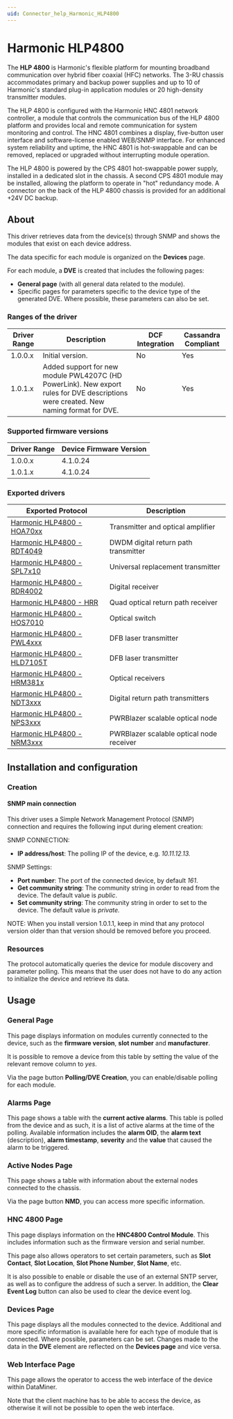 ```yaml
---
uid: Connector_help_Harmonic_HLP4800
---
```


# Harmonic HLP4800

The **HLP 4800** is Harmonic's flexible platform for mounting broadband communication over hybrid fiber coaxial (HFC) networks. The 3-RU chassis accommodates primary and backup power supplies and up to 10 of Harmonic's standard plug-in application modules or 20 high-density transmitter modules.

The HLP 4800 is configured with the Harmonic HNC 4801 network controller, a module that controls the communication bus of the HLP 4800 platform and provides local and remote communication for system monitoring and control. The HNC 4801 combines a display, five-button user interface and software-license enabled WEB/SNMP interface. For enhanced system reliability and uptime, the HNC 4801 is hot-swappable and can be removed, replaced or upgraded without interrupting module operation.

The HLP 4800 is powered by the CPS 4801 hot-swappable power supply, installed in a dedicated slot in the chassis. A second CPS 4801 module may be installed, allowing the platform to operate in "hot" redundancy mode. A connector on the back of the HLP 4800 chassis is provided for an additional +24V DC backup.

## About

This driver retrieves data from the device(s) through SNMP and shows the modules that exist on each device address.

The data specific for each module is organized on the **Devices** page.

For each module, a **DVE** is created that includes the following pages:

- **General page** (with all general data related to the module).
- Specific pages for parameters specific to the device type of the generated DVE. Where possible, these parameters can also be set.

### Ranges of the driver

| **Driver Range** | **Description**                                                                                                                      | **DCF Integration** | **Cassandra Compliant** |
|------------------|--------------------------------------------------------------------------------------------------------------------------------------|---------------------|-------------------------|
| 1.0.0.x          | Initial version.                                                                                                                     | No                  | Yes                     |
| 1.0.1.x          | Added support for new module PWL4207C (HD PowerLink). New export rules for DVE descriptions were created. New naming format for DVE. | No                  | Yes                     |

### Supported firmware versions

| **Driver Range** | **Device Firmware Version** |
|------------------|-----------------------------|
| 1.0.0.x          | 4.1.0.24                    |
| 1.0.1.x          | 4.1.0.24                    |

### Exported drivers

| **Exported Protocol**                                                                | **Description**                          |
|--------------------------------------------------------------------------------------|------------------------------------------|
| [Harmonic HLP4800 - HOA70xx](xref:Connector_help_Harmonic_HLP4800_-_HOA70xx)   | Transmitter and optical amplifier        |
| [Harmonic HLP4800 - RDT4049](xref:Connector_help_Harmonic_HLP4800_-_RDT4049)   | DWDM digital return path transmitter     |
| [Harmonic HLP4800 - SPL7x10](xref:Connector_help_Harmonic_HLP4800_-_SPL7x10)   | Universal replacement transmitter        |
| [Harmonic HLP4800 - RDR4002](xref:Connector_help_Harmonic_HLP4800_-_RDR4002)   | Digital receiver                         |
| [Harmonic HLP4800 - HRR](xref:Connector_help_Harmonic_HLP4800_-_HRR)           | Quad optical return path receiver        |
| [Harmonic HLP4800 - HOS7010](xref:Connector_help_Harmonic_HLP4800_-_HOS7010)   | Optical switch                           |
| [Harmonic HLP4800 - PWL4xxx](xref:Connector_help_Harmonic_HLP4800_-_PWL4xxx)   | DFB laser transmitter                    |
| [Harmonic HLP4800 - HLD7105T](xref:Connector_help_Harmonic_HLP4800_-_HLD7105T) | DFB laser transmitter                    |
| [Harmonic HLP4800 - HRM381x](xref:Connector_help_Harmonic_HLP4800_-_HRM381x)   | Optical receivers                        |
| [Harmonic HLP4800 - NDT3xxx](xref:Connector_help_Harmonic_HLP4800_-_NDT3xxx)   | Digital return path transmitters         |
| [Harmonic HLP4800 - NPS3xxx](xref:Connector_help_Harmonic_HLP4800_-_NPS3xxx)   | PWRBlazer scalable optical node          |
| [Harmonic HLP4800 - NRM3xxx](xref:Connector_help_Harmonic_HLP4800_-_NRM3xxx)   | PWRBlazer scalable optical node receiver |

## Installation and configuration

### Creation

#### SNMP main connection

This driver uses a Simple Network Management Protocol (SNMP) connection and requires the following input during element creation:

SNMP CONNECTION:

- **IP address/host**: The polling IP of the device, e.g. *10.11.12.13.*

SNMP Settings:

- **Port number**: The port of the connected device, by default *161*.
- **Get community string**: The community string in order to read from the device. The default value is *public*.
- **Set community string**: The community string in order to set to the device. The default value is *private.*

NOTE: When you install version 1.0.1.1, keep in mind that any protocol version older than that version should be removed before you proceed.

### Resources

The protocol automatically queries the device for module discovery and parameter polling. This means that the user does not have to do any action to initialize the device and retrieve its data.

## Usage

### General Page

This page displays information on modules currently connected to the device, such as the **firmware version**, **slot number** and **manufacturer**.

It is possible to remove a device from this table by setting the value of the relevant remove column to *yes*.

Via the page button **Polling/DVE Creation**, you can enable/disable polling for each module.

### Alarms Page

This page shows a table with the **current active alarms**. This table is polled from the device and as such, it is a list of active alarms at the time of the polling. Available information includes the **alarm OID**, the **alarm text** (description), **alarm timestamp**, **severity** and the **value** that caused the alarm to be triggered.

### Active Nodes Page

This page shows a table with information about the external nodes connected to the chassis.

Via the page button **NMD**, you can access more specific information.

### HNC 4800 Page

This page displays information on the **HNC4800 Control Module**. This includes information such as the firmware version and serial number.

This page also allows operators to set certain parameters, such as **Slot Contact**, **Slot Location**, **Slot Phone Number**, **Slot Name**, etc.

It is also possible to enable or disable the use of an external SNTP server, as well as to configure the address of such a server. In addition, the **Clear Event Log** button can also be used to clear the device event log.

### Devices Page

This page displays all the modules connected to the device. Additional and more specific information is available here for each type of module that is connected. Where possible, parameters can be set. Changes made to the data in the **DVE** element are reflected on the **Devices page** and vice versa.

### Web Interface Page

This page allows the operator to access the web interface of the device within DataMiner.

Note that the client machine has to be able to access the device, as otherwise it will not be possible to open the web interface.
